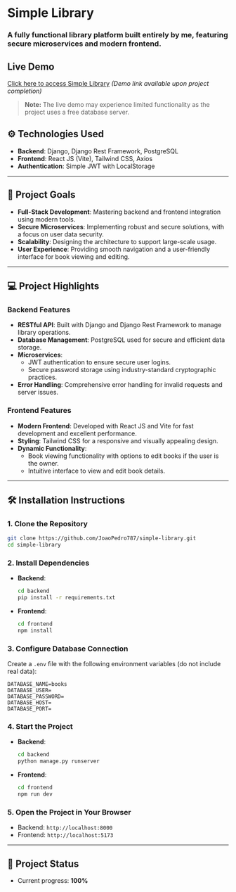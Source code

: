 # Simple Library

### A fully functional library platform built entirely by me, featuring secure microservices and modern frontend.

## Live Demo

[Click here to access Simple Library](#) _(Demo link available upon project completion)_

> **Note:** The live demo may experience limited functionality as the project uses a free database server.

## ⚙️ Technologies Used

- **Backend**: Django, Django Rest Framework, PostgreSQL
- **Frontend**: React JS (Vite), Tailwind CSS, Axios
- **Authentication**: Simple JWT with LocalStorage

---

## 🌟 Project Goals

- **Full-Stack Development**: Mastering backend and frontend integration using modern tools.
- **Secure Microservices**: Implementing robust and secure solutions, with a focus on user data security.
- **Scalability**: Designing the architecture to support large-scale usage.
- **User Experience**: Providing smooth navigation and a user-friendly interface for book viewing and editing.

---

## 💻 Project Highlights

### Backend Features

- **RESTful API**: Built with Django and Django Rest Framework to manage library operations.
- **Database Management**: PostgreSQL used for secure and efficient data storage.
- **Microservices**:
  - JWT authentication to ensure secure user logins.
  - Secure password storage using industry-standard cryptographic practices.
- **Error Handling**: Comprehensive error handling for invalid requests and server issues.

### Frontend Features

- **Modern Frontend**: Developed with React JS and Vite for fast development and excellent performance.
- **Styling**: Tailwind CSS for a responsive and visually appealing design.
- **Dynamic Functionality**:
  - Book viewing functionality with options to edit books if the user is the owner.
  - Intuitive interface to view and edit book details.

---

## 🛠️ Installation Instructions

### 1. Clone the Repository

```bash
git clone https://github.com/JoaoPedro787/simple-library.git
cd simple-library
```

### 2. Install Dependencies

- **Backend**:
  ```bash
  cd backend
  pip install -r requirements.txt
  ```
- **Frontend**:
  ```bash
  cd frontend
  npm install
  ```

### 3. Configure Database Connection

Create a `.env` file with the following environment variables (do not include real data):

```env
DATABASE_NAME=books
DATABASE_USER=
DATABASE_PASSWORD=
DATABASE_HOST=
DATABASE_PORT=
```

### 4. Start the Project

- **Backend**:
  ```bash
  cd backend
  python manage.py runserver
  ```
- **Frontend**:
  ```bash
  cd frontend
  npm run dev
  ```

### 5. Open the Project in Your Browser

- Backend: `http://localhost:8000`
- Frontend: `http://localhost:5173`

---

## 🔗 Project Status

- Current progress: **100%**
